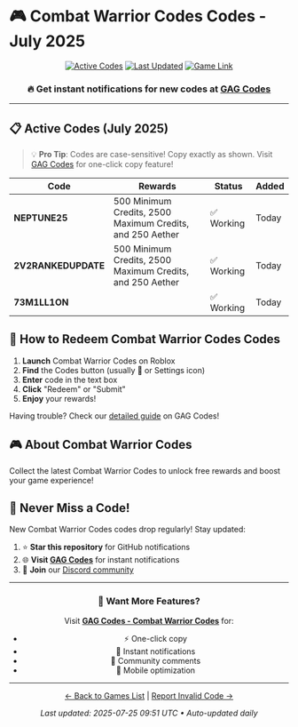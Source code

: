 # 🎮 Combat Warrior Codes Codes - July 2025

<div align="center">

[![Active Codes](https://img.shields.io/badge/Active%20Codes-3-brightgreen)](https://gagcodes.com/roblox/combat-warriors)
[![Last Updated](https://img.shields.io/badge/Last%20Updated-Today-orange)](https://gagcodes.com/roblox/combat-warriors)
[![Game Link](https://img.shields.io/badge/Play-Combat%20Warrior%20Codes-red)](https://www.roblox.com/games/)

### 🔥 **Get instant notifications for new codes at [GAG Codes](https://gagcodes.com/roblox/combat-warriors)**

</div>

---

## 📋 Active Codes (July 2025)

> 💡 **Pro Tip**: Codes are case-sensitive! Copy exactly as shown. Visit [GAG Codes](https://gagcodes.com/roblox/combat-warriors) for one-click copy feature!

| Code | Rewards | Status | Added |
|------|---------|--------|-------|
| **NEPTUNE25** | 500 Minimum Credits, 2500 Maximum Credits, and 250 Aether | ✅ Working | Today |
| **2V2RANKEDUPDATE** | 500 Minimum Credits, 2500 Maximum Credits, and 250 Aether | ✅ Working | Today |
| **73M1LL1ON** |  | ✅ Working | Today |


## 📖 How to Redeem Combat Warrior Codes Codes

1. **Launch** Combat Warrior Codes on Roblox
2. **Find** the Codes button (usually 🎁 or Settings icon)
3. **Enter** code in the text box
4. **Click** "Redeem" or "Submit"
5. **Enjoy** your rewards!

Having trouble? Check our [detailed guide](https://gagcodes.com/roblox/combat-warriors#how-to-redeem) on GAG Codes!

## 🎮 About Combat Warrior Codes

Collect the latest Combat Warrior Codes to unlock free rewards and boost your game experience!

## 🔔 Never Miss a Code!

New Combat Warrior Codes codes drop regularly! Stay updated:

1. ⭐ **Star this repository** for GitHub notifications
2. 🌐 **Visit [GAG Codes](https://gagcodes.com/roblox/combat-warriors)** for instant notifications
3. 💬 **Join** our [Discord community](https://gagcodes.com/discord)

---

<div align="center">

### 🚀 Want More Features?

Visit [**GAG Codes - Combat Warrior Codes**](https://gagcodes.com/roblox/combat-warriors) for:
- ⚡ One-click copy
- 🔔 Instant notifications  
- 💬 Community comments
- 📱 Mobile optimization

---

[← Back to Games List](README.md) | [Report Invalid Code →](https://github.com/yourusername/roblox-codes-directory/issues)

*Last updated: 2025-07-25 09:51 UTC • Auto-updated daily*

</div>